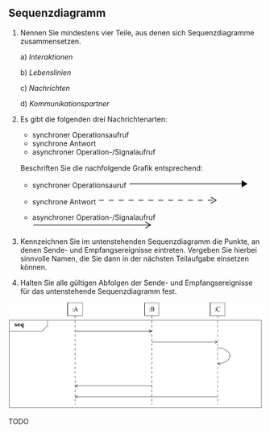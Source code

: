 ## Sequenzdiagramm
1. Nennen Sie mindestens vier Teile, aus denen sich Sequenzdiagramme zusammensetzen.

    a) *Interaktionen*
    
    b) *Lebenslinien*
    
    c) *Nachrichten*
    
    d) *Kommunikationspartner*
2. Es gibt die folgenden drei Nachrichtenarten:
    - synchroner Operationsaufruf
    - synchrone Antwort 
    - asynchroner Operation-/Signalaufruf
    
    Beschriften Sie die nachfolgende Graﬁk entsprechend:
    
     - synchroner Operationsauruf                       ![Alt text](/Bilder/synchronerOperationsaufruf.PNG)
     
     - synchrone Antwort                                ![Alt text](/Bilder/synchroneAntwort.PNG)
     
     - asynchroner Operation-/Signalaufruf              ![Alt text](/Bilder/Signalaufruf.PNG) 
     
3. Kennzeichnen Sie im untenstehenden Sequenzdiagramm die Punkte, an denen Sende- und Empfangsereignisse eintreten.
 Vergeben Sie hierbei sinnvolle Namen, die Sie dann in der nächsten Teilaufgabe einsetzen können. 
 
4. Halten Sie alle gültigen Abfolgen der Sende- und Empfangsereignisse für das untenstehende Sequenzdiagramm fest.

![Alt text](/Bilder/SequenzdiagrammRoh.PNG) 
 
 TODO
      
    

